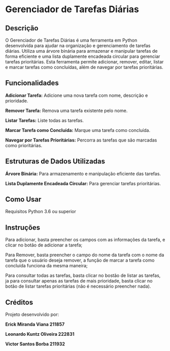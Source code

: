 # Gerenciador de Tarefas Diárias
## Descrição
O Gerenciador de Tarefas Diárias é uma ferramenta em Python desenvolvida para ajudar na organização e gerenciamento de tarefas diárias. Utiliza uma árvore binária para armazenar e manipular tarefas de forma eficiente e uma lista duplamente encadeada circular para gerenciar tarefas prioritárias. Esta ferramenta permite adicionar, remover, editar, listar e marcar tarefas como concluídas, além de navegar por tarefas prioritárias.

## Funcionalidades
**Adicionar Tarefa:** Adicione uma nova tarefa com nome, descrição e prioridade.  

**Remover Tarefa:** Remova uma tarefa existente pelo nome.  

**Listar Tarefas:** Liste todas as tarefas.  

**Marcar Tarefa como Concluída:** Marque uma tarefa como concluída.  

**Navegar por Tarefas Prioritárias:** Percorra as tarefas que são marcadas como prioritárias.  

## Estruturas de Dados Utilizadas
**Árvore Binária:** Para armazenamento e manipulação eficiente das tarefas.  

**Lista Duplamente Encadeada Circular:** Para gerenciar tarefas prioritárias.  

## Como Usar
Requisitos
Python 3.6 ou superior

## Instruções 

Para adicionar, basta preencher os campos com as informações da tarefa, e clicar no botão de adicionar a tarefa;  

Para Remover, basta preencher o campo do nome da tarefa com o nome da tarefa que o usuário deseja remover, a função de marcar a tarefa como concluída funciona da mesma maneira;  

Para consultar todas as tarefas, basta clicar no bostão de listar as tarefas, ja para consultar apenas as tarefas de mais prioridade, basta clicar no botão de listar tarefas prioritárias (não é necessário preencher nada).  

## Créditos
Projeto desenvolvido por:  

**Erick Miranda Viana 211857**  

**Leonardo Kuntz Oliveira 222831**  

**Victor Santos Borba 211932**



